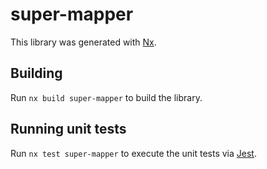 # super-mapper

This library was generated with [Nx](https://nx.dev).

## Building

Run `nx build super-mapper` to build the library.

## Running unit tests

Run `nx test super-mapper` to execute the unit tests via [Jest](https://jestjs.io).
